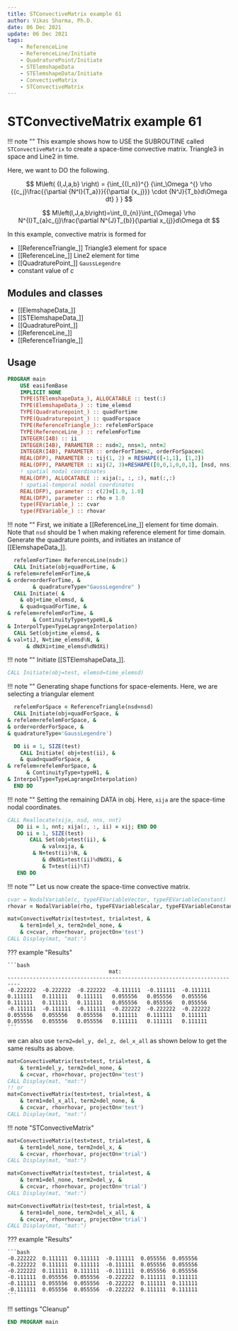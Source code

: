 ```yaml
---
title: STConvectiveMatrix example 61
author: Vikas Sharma, Ph.D.
date: 06 Dec 2021
update: 06 Dec 2021 
tags:
    - ReferenceLine
    - ReferenceLine/Initiate
    - QuadraturePoint/Initiate
    - STElemshapeData
    - STElemshapeData/Initiate
    - ConvectiveMatrix
    - STConvectiveMatrix
---
```


# STConvectiveMatrix example 61

!!! note ""
This example shows how to USE the SUBROUTINE called `STConvectiveMatrix` to create a space-time convective matrix. Triangle3 in space and Line2 in time.

Here, we want to DO the following.

$$
M\left( {I,J,a,b} \right) = {\int_{{I_n}}^{} {\int_\Omega ^{}
\rho {{c_j}\frac{{\partial {N^I}{T_a}}}{{\partial {x_j}}} \cdot
{N^J}{T_b}d\Omega dt} } }
$$

$$
M\left(I,J,a,b\right)=\int_{I_{n}}\int_{\Omega} \rho N^{I}T_{a}c_{j}\frac{\partial
N^{J}T_{b}}{\partial x_{j}}d\Omega dt
$$

In this example, convective matrix is formed for

- [[ReferenceTriangle_]] Triangle3 element for space
- [[ReferenceLine_]] Line2 element for time
- [[QuadraturePoint_]] `GaussLegendre`
- constant value of $c$

## Modules and classes

- [[ElemshapeData_]]
- [[STElemshapeData_]]
- [[QuadraturePoint_]]
- [[ReferenceLine_]]
- [[ReferenceTriangle_]]

## Usage

```fortran
PROGRAM main
    USE easifemBase
    IMPLICIT NONE
    TYPE(STElemshapeData_), ALLOCATABLE :: test(:)
    TYPE(ElemshapeData_) :: time_elemsd
    TYPE(Quadraturepoint_) :: quadFortime
    TYPE(Quadraturepoint_) :: quadForspace
    TYPE(ReferenceTriangle_):: refelemForSpace
    TYPE(ReferenceLine_) :: refelemForTime
    INTEGER(I4B) :: ii
    INTEGER(I4B), PARAMETER :: nsd=2, nns=3, nnt=2
    INTEGER(I4B), PARAMETER :: orderForTime=2, orderForSpace=1
    REAL(DFP), PARAMETER :: tij(1, 2) = RESHAPE([-1,1], [1,2])
    REAL(DFP), PARAMETER :: xij(2, 3)=RESHAPE([0,0,1,0,0,1], [nsd, nns])
    ! spatial nodal coordinates
    REAL(DFP), ALLOCATABLE :: xija(:, :, :), mat(:,:)
    ! spatial-temporal nodal coordinates
    REAL(DFP), parameter :: c(2)=[1.0, 1.0]
    REAL(DFP), parameter :: rho = 1.0
    type(FEVariable_) :: cvar
    type(FEVariable_) :: rhovar
```

!!! note ""
First, we initiate a [[ReferenceLine_]] element for time domain. Note that `nsd` should be 1 when making reference element for time domain. Generate the quadrature points, and initiates an instance of [[ElemshapeData_]].

```fortran
  refelemForTime= ReferenceLine(nsd=1)
  CALL Initiate(obj=quadFortime, &
& refelem=refelemForTime,&
& order=orderForTime, &
    	& quadratureType="GaussLegendre" )
  CALL Initiate( &
  	& obj=time_elemsd, &
 	& quad=quadForTime, &
& refelem=refelemForTime, &
    	& ContinuityType=typeH1,&
& InterpolType=TypeLagrangeInterpolation)
  CALL Set(obj=time_elemsd, &
& val=tiJ, N=time_elemsd%N, &
      & dNdXi=time_elemsd%dNdXi)
```

!!! note ""
Initiate [[STElemshapeData_]].

```fortran
CALL Initiate(obj=test, elemsd=time_elemsd)
```

!!! note ""
Generating shape functions for space-elements. Here, we are selecting a triangular element

```fortran
  refelemForSpace = ReferenceTriangle(nsd=nsd)
  CALL Initiate(obj=quadForSpace, &
& refelem=refelemForSpace, &
& order=orderForSpace, &
& quadratureType='GaussLegendre')
```

```fortran
  DO ii = 1, SIZE(test)
    CALL Initiate( obj=test(ii), &
 	& quad=quadForSpace, &
& refelem=refelemForSpace, &
      & ContinuityType=typeH1, &
& InterpolType=TypeLagrangeInterpolation)
  END DO
```

!!! note ""
Setting the remaining DATA in obj. Here, `xija` are the space-time nodal coordinates.

```fortran
CALL Reallocate(xija, nsd, nns, nnt)
   DO ii = 1, nnt; xija(:, :, ii) = xij; END DO
   DO ii = 1, SIZE(test)
       CALL Set(obj=test(ii), &
           & val=xija, &
		& N=test(ii)%N, &
           & dNdXi=test(ii)%dNdXi, &
           & T=test(ii)%T)
   END DO
```

!!! note ""
Let us now create the space-time convective matrix.

```fortran
cvar = NodalVariable(c, typeFEVariableVector, typeFEVariableConstant)
rhovar = NodalVariable(rho, typeFEVariableScalar, typeFEVariableConstant)
```

```fortran
mat=ConvectiveMatrix(test=test, trial=test, &
    & term1=del_x, term2=del_none, &
    & c=cvar, rho=rhovar, projectOn='test')
CALL Display(mat, "mat:")
```

??? example "Results"

    ```bash
                                    mat:                                   
    --------------------------------------------------------------------------
    -0.222222  -0.222222  -0.222222  -0.111111  -0.111111  -0.111111
    0.111111   0.111111   0.111111   0.055556   0.055556   0.055556
    0.111111   0.111111   0.111111   0.055556   0.055556   0.055556
    -0.111111  -0.111111  -0.111111  -0.222222  -0.222222  -0.222222
    0.055556   0.055556   0.055556   0.111111   0.111111   0.111111
    0.055556   0.055556   0.055556   0.111111   0.111111   0.111111
    ```

we can also use `term2=del_y, del_z, del_x_all` as shown below to get the same results as above.

```fortran
mat=ConvectiveMatrix(test=test, trial=test, &
    & term1=del_y, term2=del_none, &
    & c=cvar, rho=rhovar, projectOn='test')
CALL Display(mat, "mat:")
!! or 
mat=ConvectiveMatrix(test=test, trial=test, &
    & term1=del_x_all, term2=del_none, &
    & c=cvar, rho=rhovar, projectOn='test')
CALL Display(mat, "mat:")
```

!!! note "STConvectiveMatrix"

```fortran
mat=ConvectiveMatrix(test=test, trial=test, &
    & term1=del_none, term2=del_x, &
    & c=cvar, rho=rhovar, projectOn='trial')
CALL Display(mat, "mat:")
```

```fortran
mat=ConvectiveMatrix(test=test, trial=test, &
    & term1=del_none, term2=del_y, &
    & c=cvar, rho=rhovar, projectOn='trial')
CALL Display(mat, "mat:")
```

```fortran
mat=ConvectiveMatrix(test=test, trial=test, &
    & term1=del_none, term2=del_x_all, &
    & c=cvar, rho=rhovar, projectOn='trial')
CALL Display(mat, "mat:")
```

??? example "Results"

    ```bash
    -0.222222  0.111111  0.111111  -0.111111  0.055556  0.055556
    -0.222222  0.111111  0.111111  -0.111111  0.055556  0.055556
    -0.222222  0.111111  0.111111  -0.111111  0.055556  0.055556
    -0.111111  0.055556  0.055556  -0.222222  0.111111  0.111111
    -0.111111  0.055556  0.055556  -0.222222  0.111111  0.111111
    -0.111111  0.055556  0.055556  -0.222222  0.111111  0.111111
    ```

!!! settings "Cleanup"

```fortran
END PROGRAM main
```
